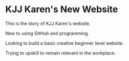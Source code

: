 <!DOCTYPE html>
<html>
<head>
</head>
<body>

<h1>KJJ Karen's New Website</h1>
<p>This is the story of KJJ Karen's website.</p>
<p>New to using GitHub and programming.</p>
<p>Looking to build a basic creative beginner level website.</p>
<p>Trying to upskill to remain relevant in the workplace.</p>

</body>
</html>
